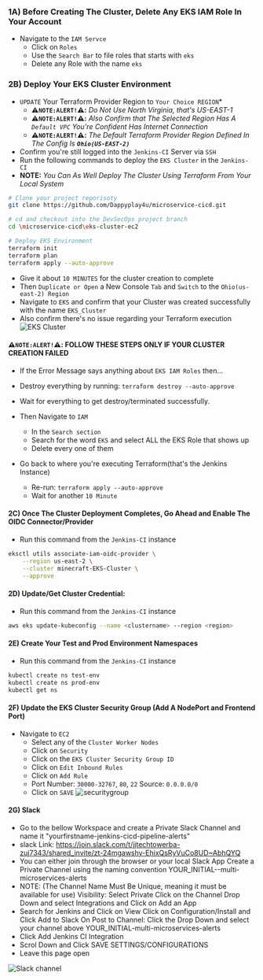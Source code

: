### 1A) Before Creating The Cluster, Delete Any EKS IAM Role In Your Account
- Navigate to the `IAM Servce`
  - Click on `Roles`
  - Use the `Search Bar` to file roles that starts with `eks`
  - Delete any Role with the name `eks`

### 2B) Deploy Your EKS Cluster Environment
- `UPDATE` Your Terraform Provider Region to `Your Choice REGION`*
    - **⚠️`NOTE:ALERT!`⚠️:** *Do Not Use North Virginia, that's US-EAST-1*
    - **⚠️`NOTE:ALERT!`⚠️:** *Also Confirm that The Selected Region Has A `Default VPC` You're Confident Has Internet Connection*
    - **⚠️`NOTE:ALERT!`⚠️:** *The Default Terraform Provider Region Defined In The Config Is **`Ohio(US-EAST-2)`***
- Confirm you're still logged into the `Jenkins-CI` Server via `SSH`
- Run the following commands to deploy the `EKS Cluster` in the `Jenkins-CI`
- **NOTE:** *You Can As Well Deploy The Cluster Using Terraform From Your Local System*

```bash
# Clone your project reporisoty
git clone https://github.com/Dappyplay4u/microservice-cicd.git

# cd and checkout into the DevSecOps project branch
cd \microservice-cicd\eks-cluster-ec2

# Deploy EKS Environment
terraform init
terraform plan
terraform apply --auto-approve
```
- Give it about `10 MINUTES` for the cluster creation to complete
- Then `Duplicate or Open` a New Console `Tab` and `Switch` to the `Ohio(us-east-2) Region`
- Navigate to `EKS` and confirm that your Cluster was created successfully with the name `EKS_Cluster`
- Also confirm there's no issue regarding your Terraform execution
![EKS Cluster](<eks cluster successful.png>)

#### **⚠️`NOTE:ALERT!`⚠️:** FOLLOW THESE STEPS ONLY IF YOUR CLUSTER CREATION FAILED
- If the Error Message says anything about `EKS IAM Roles` then...
- Destroy everything by running: `terraform destroy --auto-approve`
- Wait for everything to get destroy/terminated successfully.

- Then Navigate to `IAM`
  - In the `Search section`
  - Search for the word `EKS` and select ALL the EKS Role that shows up
  - Delete every one of them

- Go back to where you're executing Terraform(that's the Jenkins Instance)
  - Re-run: `terraform apply --auto-approve`
  - Wait for another `10 Minute` 

#### 2C) Once The Cluster Deployment Completes, Go Ahead and Enable The OIDC Connector/Provider
- Run this command from the `Jenkins-CI` instance
```bash
eksctl utils associate-iam-oidc-provider \
    --region us-east-2 \
    --cluster minecraft-EKS-Cluster \
    --approve
```

#### 2D) Update/Get Cluster Credential: 
- Run this command from the `Jenkins-CI` instance
```bash
aws eks update-kubeconfig --name <clustername> --region <region>
```

#### 2E) Create Your Test and Prod Environment Namespaces
- Run this command from the `Jenkins-CI` instance
```bash
kubectl create ns test-env
kubectl create ns prod-env
kubectl get ns
```

#### 2F) Update the EKS Cluster Security Group (Add A NodePort and Frontend Port)
- Navigate to `EC2`
  - Select any of the `Cluster Worker Nodes`
  - Click on `Security`
  - Click on the `EKS Cluster Security Group ID`
  - Click on `Edit Inbound Rules`
  - Click on `Add Rule`
  - Port Number: `30000-32767`, `80`, `22` Source: `0.0.0.0/0`
  - Click on `SAVE`
![securitygroup](sec_group_nodeport.png)


#### 2G) Slack
- Go to the bellow Workspace and create a Private Slack Channel and name it "yourfirstname-jenkins-cicd-pipeline-alerts"
 - slack Link: https://join.slack.com/t/jjtechtowerba-zuj7343/shared_invite/zt-24mgawshy-EhixQsRyVuCo8UD~AbhQYQ
  - You can either join through the browser or your local Slack App
Create a Private Channel using the naming convention YOUR_INITIAL--multi-microservices-alerts
  - NOTE: (The Channel Name Must Be Unique, meaning it must be available for use)
Visibility: Select Private
Click on the Channel Drop Down and select Integrations and Click on Add an App
  - Search for Jenkins and Click on View
Click on Configuration/Install and Click Add to Slack
On Post to Channel: Click the Drop Down and select your channel above YOUR_INITIAL-multi-microservices-alerts
  - Click Add Jenkins CI Integration
  - Scrol Down and Click SAVE SETTINGS/CONFIGURATIONS
  - Leave this page open

![Slack channel](slack-multi-microservices-project.png)